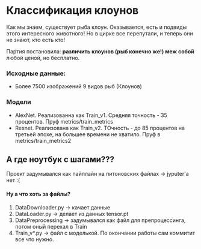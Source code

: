 # Классификация клоунов

Как мы знаем, существует рыба клоун. Оказывается, есть и подвиды этого интересного животного! Но в цирке все перепутали, и теперь они не знают, кто есть кто!  
  
Партия постановила: **различить клоунов (рыб конечно же!) меж собой** любой ценой, но бесплатно.
  
### Исходные данные:
- Более 7500 изображений 9 видов рыб (Клоунов)
### Модели

- AlexNet. Реализованна как Train_v1. Средняя точность - 35 процентов. Пруф metrics/train_metrics
- Resnet. Реализована как Train_v2. ТОчность - до 85 процентов на третьей эпохе, на большее времени не хватило. Пруф в metrics/train_metrics2

## А где ноутбук с шагами???
Проект задумывался как пайплайн на питоновских файлах -> jyputer'a нет :(

#### Ну а что хоть за файлы?
1. DataDownloader.py -> качает данные
2. DataLoader.py -> делает из данных tensor.pt
3. DataPreprocessing -> задумывался как файл для препроцессинга, потом оный перехал в Train
4. Train_v*.py -> файл с моделькой. По окончании работы сам коммитит все что нужно.